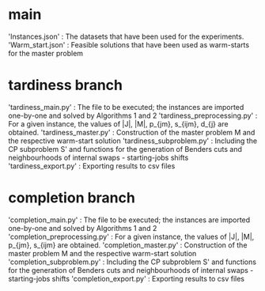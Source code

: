# main
'Instances.json' :    The datasets that have been used for the experiments.
'Warm_start.json' :   Feasible solutions that have been used as warm-starts for the master problem

# tardiness branch
'tardiness_main.py' :          The file to be executed; the instances are imported one-by-one and solved by Algorithms 1 and 2
'tardiness_preprocessing.py' : For a given instance, the values of |J|, |M|, p_{jm}, s_{ijm}, d_{j} are obtained.
'tardiness_master.py' :        Construction of the master problem M and the respective warm-start solution
'tardiness_subproblem.py' :    Including the CP subproblem S' and functions for the generation of Benders cuts and neighbourhoods of internal swaps - starting-jobs shifts
'tardiness_export.py' :        Exporting results to csv files

# completion branch
'completion_main.py' :          The file to be executed; the instances are imported one-by-one and solved by Algorithms 1 and 2
'completion_preprocessing.py' : For a given instance, the values of |J|, |M|, p_{jm}, s_{ijm} are obtained.
'completion_master.py' :        Construction of the master problem M and the respective warm-start solution
'completion_subproblem.py' :    Including the CP subproblem S' and functions for the generation of Benders cuts and neighbourhoods of internal swaps - starting-jobs shifts
'completion_export.py' :        Exporting results to csv files

